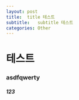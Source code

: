 ```yaml
---
layout: post
title:  title 테스트
subtitle:   subtitle 테스트
categories: Other
---
```


# 테스트

### asdfqwerty

##### 123

